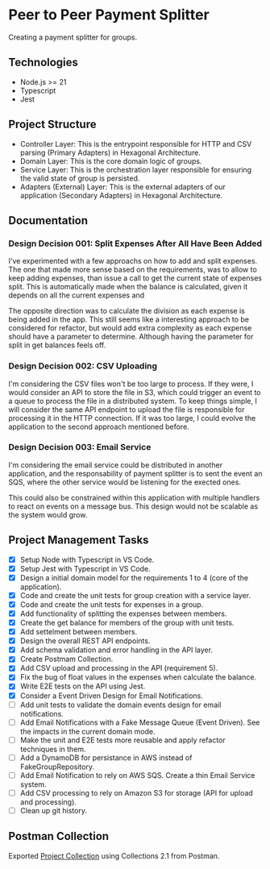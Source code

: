 # Peer to Peer Payment Splitter
Creating a payment splitter for groups.

## Technologies
- Node.js >= 21
- Typescript
- Jest

## Project Structure
- Controller Layer: This is the entrypoint responsible for HTTP and CSV parsing (Primary Adapters) in Hexagonal Architecture.
- Domain Layer: This is the core domain logic of groups.
- Service Layer: This is the orchestration layer responsible for ensuring the valid state of group is persisted.
- Adapters (External) Layer: This is the external adapters of our application (Secondary Adapters) in Hexagonal Architecture.

## Documentation

### Design Decision 001: Split Expenses After All Have Been Added
I've experimented with a few approachs on how to add and split expenses. The one that made more sense based on the requirements, was to allow to keep adding expenses, than issue a call to get the current state of expenses split. This is automatically made when the balance is calculated, given it depends on all the current expenses and 

The opposite direction was to calculate the division as each expense is being added in the app. This still seems like a interesting approach to be considered for refactor, but would add extra complexity as each expense should have a parameter to determine. Although having the parameter for split in get balances feels off.

### Design Decision 002: CSV Uploading
I'm considering the CSV files won't be too large to process. If they were, I would consider an API to store the file in S3, which could trigger an event to a queue to process the file in a distributed system. To keep things simple, I will consider the same API endpoint to upload the file is responsible for processing it in the HTTP connection. If it was too large, I could evolve the application to the second approach mentioned before.

### Design Decision 003: Email Service
I'm considering the email service could be distributed in another application, and the responsability of payment splitter is to sent the event an SQS, where the other service would be listening for the exected ones.

This could also be constrained within this application with multiple handlers to react on events on a message bus. This design would not be scalable as the system would grow.

## Project Management Tasks
- [x] Setup Node with Typescript in VS Code.
- [x] Setup Jest with Typescript in VS Code.
- [x] Design a initial domain model for the requirements 1 to 4 (core of the application).
- [x] Code and create the unit tests for group creation with a service layer.
- [x] Code and create the unit tests for expenses in a group.
- [x] Add functionality of splitting the expenses between members.
- [x] Create the get balance for members of the group with unit tests.
- [x] Add settelment between members.
- [x] Design the overall REST API endpoints.
- [x] Add schema validation and error handling in the API layer.
- [x] Create Postmam Collection.
- [x] Add CSV upload and processing in the API (requirement 5).
- [x] Fix the bug of float values in the expenses when calculate the balance.
- [x] Write E2E tests on the API using Jest.
- [x] Consider a Event Driven Design for Email Notifications.
- [ ] Add unit tests to validate the domain events design for email notifications.
- [ ] Add Email Notifications with a Fake Message Queue (Event Driven). See the impacts in the current domain mode.
- [ ] Make the unit and E2E tests more reusable and apply refactor techniques in them.
- [ ] Add a DynamoDB for persistance in AWS instead of FakeGroupRepository.
- [ ] Add Email Notification to rely on AWS SQS. Create a thin Email Service system.
- [ ] Add CSV processing to rely on Amazon S3 for storage (API for upload and processing).
- [ ] Clean up git history.

## Postman Collection
Exported [Project Collection](./docs/payment-splitter.postman_collection.json) using Collections 2.1 from Postman.